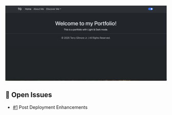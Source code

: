 ![Portfolio Thumbnail](https://github.com/tgilly93/React_Portfolio/blob/main/images/React_Portfolio_thumb.png?raw=true)

## 🚀 Open Issues


<!-- ISSUES-START -->
- [#1](https://github.com/tgilly93/React_Portfolio/issues/1) Post Deployment Enhancements
<!-- ISSUES-END --> 
